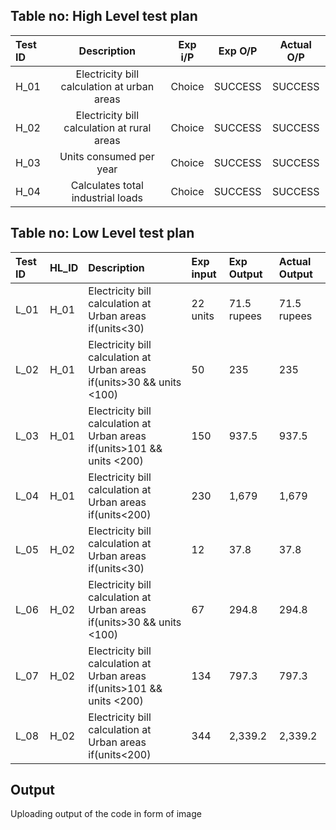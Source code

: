 ## Table no: High Level test plan

|**Test ID**|**Description**|**Exp i/P**|**Exp O/P**|**Actual O/P**|
| :- | :-: | :-: | :-: | :-: |
|H\_01|Electricity bill calculation at urban areas|Choice|SUCCESS|SUCCESS|
|H\_02|Electricity bill calculation at rural areas|Choice|SUCCESS|SUCCESS|
|H\_03|Units consumed per year|Choice|SUCCESS|SUCCESS|
|H\_04|Calculates total industrial loads|Choice|SUCCESS|SUCCESS|


## Table no: Low Level test plan


|Test ID|HL\_ID|Description|Exp input|Exp Output|Actual Output|
| :- | :- | :- | :- | :- | :- |
|L\_01|H\_01|Electricity bill calculation at Urban areas if(units<30)|22 units|71.5 rupees|71.5 rupees|
|L\_02|H\_01|Electricity bill calculation at Urban areas if(units>30 && units <100)|50|235|235|
|L\_03|H\_01|Electricity bill calculation at Urban areas if(units>101 && units <200)|150|937.5|937.5|
|L\_04|H\_01|Electricity bill calculation at Urban areas if(units<200)|230|1,679|1,679|
|L\_05|H\_02|Electricity bill calculation at Urban areas if(units<30)|12|<p>37.8</p><p></p>|<p>37.8</p><p></p>|
|L\_06|H\_02|Electricity bill calculation at Urban areas if(units>30 && units <100)|67|294.8|294.8|
|L\_07|H\_02|Electricity bill calculation at Urban areas if(units>101 && units <200)|134|797.3|797.3|
|L\_08|H\_02|Electricity bill calculation at Urban areas if(units<200)|344|2,339.2|2,339.2|

## Output

Uploading output of the code in form of image 
